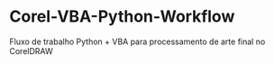 # Corel-VBA-Python-Workflow
Fluxo de trabalho Python + VBA para processamento de arte final no CorelDRAW
